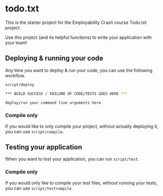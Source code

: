 todo.txt
========

This is the starter project for the Employability Crash course Todo.txt project.

Use this project (and its helpful functions) to write your application with your team!

## Deploying & running your code

Any time you want to deploy & run your code, you can use the following workflow.

``` bash
script/deploy

*** BUILD SUCCESS / FAILURE OF CODE/TESTS GOES HERE ***

deploy/run your command line arguments here
```

### Compile only

If you would like to only compile your project, without actually deploying it, you can use `script/compile`.

## Testing your application

When you want to test your application, you can run `script/test`.

### Compile only

If you would only like to compile your test files, without running your tests, you can use `script/testcompile`
